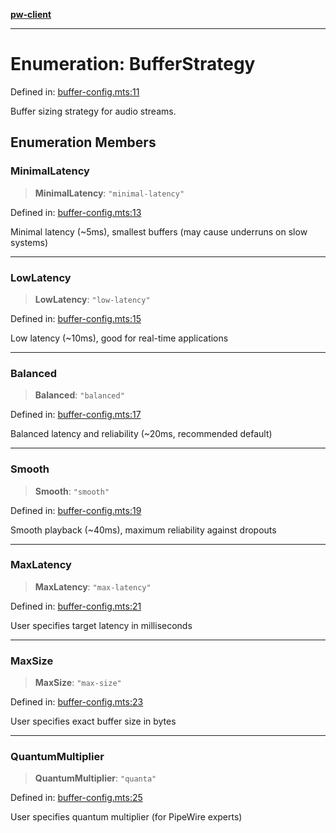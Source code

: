 [**pw-client**](../README.md)

***

# Enumeration: BufferStrategy

Defined in: [buffer-config.mts:11](https://github.com/apoco/node-pw-client/blob/d59499190db38fc8e9b9fab4394158a6e7041400/lib/buffer-config.mts#L11)

Buffer sizing strategy for audio streams.

## Enumeration Members

### MinimalLatency

> **MinimalLatency**: `"minimal-latency"`

Defined in: [buffer-config.mts:13](https://github.com/apoco/node-pw-client/blob/d59499190db38fc8e9b9fab4394158a6e7041400/lib/buffer-config.mts#L13)

Minimal latency (~5ms), smallest buffers (may cause underruns on slow systems)

***

### LowLatency

> **LowLatency**: `"low-latency"`

Defined in: [buffer-config.mts:15](https://github.com/apoco/node-pw-client/blob/d59499190db38fc8e9b9fab4394158a6e7041400/lib/buffer-config.mts#L15)

Low latency (~10ms), good for real-time applications

***

### Balanced

> **Balanced**: `"balanced"`

Defined in: [buffer-config.mts:17](https://github.com/apoco/node-pw-client/blob/d59499190db38fc8e9b9fab4394158a6e7041400/lib/buffer-config.mts#L17)

Balanced latency and reliability (~20ms, recommended default)

***

### Smooth

> **Smooth**: `"smooth"`

Defined in: [buffer-config.mts:19](https://github.com/apoco/node-pw-client/blob/d59499190db38fc8e9b9fab4394158a6e7041400/lib/buffer-config.mts#L19)

Smooth playback (~40ms), maximum reliability against dropouts

***

### MaxLatency

> **MaxLatency**: `"max-latency"`

Defined in: [buffer-config.mts:21](https://github.com/apoco/node-pw-client/blob/d59499190db38fc8e9b9fab4394158a6e7041400/lib/buffer-config.mts#L21)

User specifies target latency in milliseconds

***

### MaxSize

> **MaxSize**: `"max-size"`

Defined in: [buffer-config.mts:23](https://github.com/apoco/node-pw-client/blob/d59499190db38fc8e9b9fab4394158a6e7041400/lib/buffer-config.mts#L23)

User specifies exact buffer size in bytes

***

### QuantumMultiplier

> **QuantumMultiplier**: `"quanta"`

Defined in: [buffer-config.mts:25](https://github.com/apoco/node-pw-client/blob/d59499190db38fc8e9b9fab4394158a6e7041400/lib/buffer-config.mts#L25)

User specifies quantum multiplier (for PipeWire experts)

